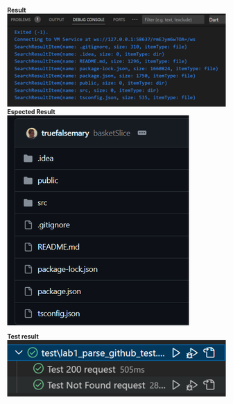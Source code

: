 **Result**
![alt text](images/image.png)
**Espected Result**
![alt text](images/image-2.png)

**Test result**
![alt text](images/image-1.png)